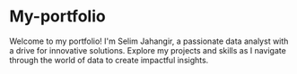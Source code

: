# My-portfolio
Welcome to my portfolio! I'm Selim Jahangir, a passionate data analyst with a drive for innovative solutions. Explore my projects and skills as I navigate through the world of data to create impactful insights.
